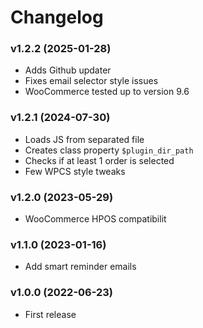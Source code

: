 # Changelog

### v1.2.2 (2025-01-28)

- Adds Github updater
- Fixes email selector style issues
- WooCommerce tested up to version 9.6

### v1.2.1 (2024-07-30)

- Loads JS from separated file
- Creates class property `$plugin_dir_path`
- Checks if at least 1 order is selected
- Few WPCS style tweaks
  
### v1.2.0 (2023-05-29)

- WooCommerce HPOS compatibilit

### v1.1.0 (2023-01-16)

- Add smart reminder emails

### v1.0.0 (2022-06-23)

- First release